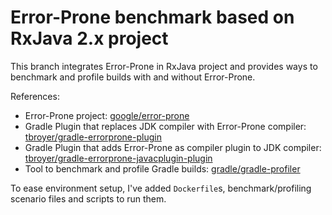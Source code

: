 # Error-Prone benchmark based on RxJava 2.x project

This branch integrates Error-Prone in RxJava project and provides ways to benchmark and profile builds with and without Error-Prone.

References:

- Error-Prone project: [google/error-prone](https://github.com/google/error-prone)
- Gradle Plugin that replaces JDK compiler with Error-Prone compiler: [tbroyer/gradle-errorprone-plugin](https://github.com/tbroyer/gradle-errorprone-plugin)
- Gradle Plugin that adds Error-Prone as compiler plugin to JDK compiler: [tbroyer/gradle-errorprone-javacplugin-plugin](https://github.com/tbroyer/gradle-errorprone-javacplugin-plugin)
- Tool to benchmark and profile Gradle builds: [gradle/gradle-profiler](https://github.com/gradle/gradle-profiler)

To ease environment setup, I've added `Dockerfile`s, benchmark/profiling scenario files and scripts to run them.

